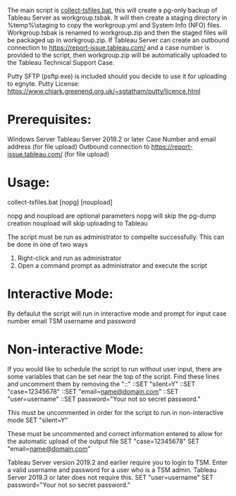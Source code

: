 The main script is [collect-tsfiles.bat](https://github.com/TLarson-Tableau/get-deploymentreview-files/blob/master/get-drfiles.bat), this will create a pg-only backup of Tableau Server as workgroup.tsbak. It will then create a staging directory in %temp%\staging to copy the workgroup.yml and System Info (NFO) files. Workgroup.tsbak is renamed to workgroup.zip and then the staged files will be packaged up in workgroup.zip. If Tableau Server can create an outbound connection to https://report-issue.tableau.com/ and a case number is provided to the script, then workgroup.zip will be automatically uploaded to the Tableau Technical Support Case.

Putty SFTP (psftp.exe) is included should you decide to use it for uploading to egnyte.
Putty License: https://www.chiark.greenend.org.uk/~sgtatham/putty/licence.html

# Prerequisites:
  Windows Server
  Tableau Server 2018.2 or later
  Case Number and email address (for file upload)
  Outbound connection to https://report-issue.tableau.com/ (for file upload)

# Usage:
collect-tsfiles.bat [nopg] [noupload]

nopg and noupload are optional parameters
  nopg will skip the pg-dump creation
  noupload will skip uploading to Tableau

The script must be run as administrator to compelte successfully.
This can be done in one of two ways
  1. Right-click and run as administrator
  2. Open a command prompt as administrator and execute the script

# Interactive Mode:
  By defaulut the script will run in interactive mode and prompt for input
    case number
    email
    TSM username and password

# Non-interactive Mode:
  If you would like to schedule the script to run without user input, there are some variables that can be set near the top of the script.
  Find these lines and uncomment them by removing the "::"
  	::SET "silent=Y"
		::SET "case=12345678"
		::SET "email=name@domain.com"
		::SET "user=username"
		::SET password="Your not so secret password."
 
  This must be uncommented in order for the script to run in non-interactive mode
      SET "silent=Y"
  
  These must be uncommented and correct information entered to allow for the automatic upload of the output file
      SET "case=12345678"
      SET "email=name@domain.com"
		
  Tableau Server version 2019.2 and earlier require you to login to TSM. Enter a valid username and password for a user who is a TSM admin. Tableau Server 2019.3 or later does not require this.
 		SET "user=username"
		SET password="Your not so secret password."
